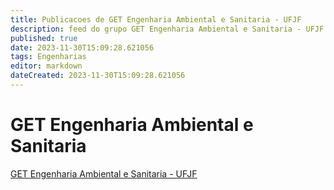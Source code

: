 ```yaml
---
title: Publicacoes de GET Engenharia Ambiental e Sanitaria - UFJF 
description: feed do grupo GET Engenharia Ambiental e Sanitaria - UFJF
published: true
date: 2023-11-30T15:09:28.621056
tags: Engenharias
editor: markdown
dateCreated: 2023-11-30T15:09:28.621056
---
```


# GET Engenharia Ambiental e Sanitaria
[GET Engenharia Ambiental e Sanitaria - UFJF](/grupo/4GETEngenhariaAmbientaleSanitariaUFJF.md)